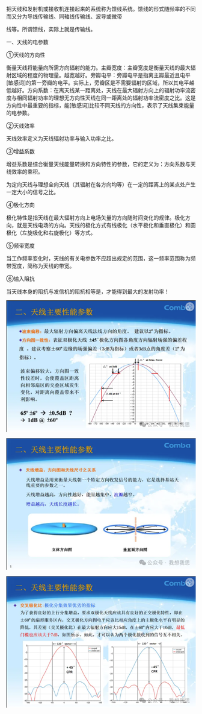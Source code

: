 把天线和发射机或接收机连接起来的系统称为馈线系统。馈线的形式随频率的不同而又分为导线传输线、同轴线传输线、波导或微带

线等。所谓馈线，实际上就是传输线。

一、天线的电参数

①天线的方向性

衡量天线将能量向所需方向辐射的能力。主瓣宽度：主瓣宽度是衡量天线的最大辐射区域的程度的物理量。越宽越好。旁瓣电平：旁瓣电平是指离主瓣最近且电平[敏感词]的第一旁瓣的电平。实际上，旁瓣区是不需要辐射的区域，所以其电平越低越好。方向系数：在离天线某一距离处，天线在最大辐射方向上的辐射功率流密度与相同辐射功率的理想无方向性天线在同一距离处的辐射功率流密度之比。这是方向性中最重要的指标，能[敏感词]比较不同天线的方向性，表示了天线集束能量的电参数。

 

②天线效率

天线效率定义为天线辐射功率与输入功率之比。

 

③增益系数

增益系数是综合衡量天线能量转换和方向特性的参数，它的定义为：方向系数与天线效率的乘积。

为定向天线与理想全向天线（其辐射在各方向均等）在一定的距离上的某点处产生一定大小的信号之比。

 

④极化方向

极化特性是指天线在最大辐射方向上电场矢量的方向随时间变化的规律。极化方向，就是天线电场的方向。天线的极化方式有线极化（水平极化和垂直极化）和圆极化（左旋极化和右旋极化）等方式。

 

⑤频带宽度

当工作频率变化时，天线的有关电参数不应超出规定的范围，这一频率范围称为频带宽度，简称为天线的带宽。

 

⑥输入阻抗

当天线本身的阻抗与发信机的阻抗相等是，才能得到最大的发射功率！

![image-20250422153255070](./image/天线基础知识.assets/image-20250422153255070.png)

![image-20250422153258487](./image/天线基础知识.assets/image-20250422153258487.png)

![image-20250422153301215](./image/天线基础知识.assets/image-20250422153301215.png)